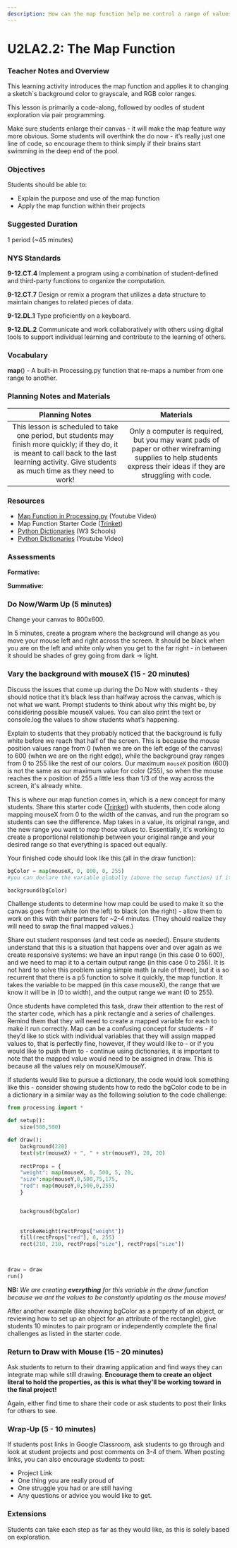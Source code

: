 ```yaml
---
description: How can the map function help me control a range of values?
---
```


# U2LA2.2: The Map Function

### Teacher Notes and Overview

This learning activity introduces the map function and applies it to changing a sketch\`s background color to grayscale, and RGB color ranges.

This lesson is primarily a code-along, followed by oodles of student exploration via pair programming.

Make sure students enlarge their canvas - it will make the map feature way more obvious. Some students will overthink the do now - it’s really just one line of code, so encourage them to think simply if their brains start swimming in the deep end of the pool.

### Objectives

Students should be able to:

* Explain the purpose and use of the map function&#x20;
* Apply the map function within their projects

### Suggested Duration

1 period (\~45 minutes)

### NYS Standards

**9-12.CT.4** Implement a program using a combination of student-defined and third-party functions to organize the computation.

**9-12.CT.7** Design or remix a program that utilizes a data structure to maintain changes to related pieces of data.

**9-12.DL.1** Type proficiently on a keyboard.

**9-12.DL.2** Communicate and work collaboratively with others using digital tools to support individual learning and contribute to the learning of others.

### Vocabulary

**map**() - A built-in Processing.py function that re-maps a number from one range to another.

### Planning Notes and Materials

|                                                                                              Planning Notes                                                                                             |                                                                             Materials                                                                            |
| :-----------------------------------------------------------------------------------------------------------------------------------------------------------------------------------------------------: | :--------------------------------------------------------------------------------------------------------------------------------------------------------------: |
| This lesson is scheduled to take one period, but students may finish more quickly; if they do, it is meant to call back to the last learning activity. Give students as much time as they need to work! | Only a computer is required, but you may want pads of paper or other wireframing supplies to help students express their ideas if they are struggling with code. |

### Resources

* [Map Function in Processing.py](https://youtu.be/\_3XHCvYAl7g) (Youtube Video)
* Map Function Starter Code ([Trinket](https://trinket.io/library/trinkets/e9c1ef04d7))
* [Python Dictionaries](https://www.w3schools.com/python/python\_dictionaries.asp) (W3 Schools)
* [Python Dictionaries](https://www.youtube.com/watch?v=daefaLgNkw0\&ab\_channel=CoreySchafer) (Youtube Video)

### Assessments

**Formative:**

**Summative:**

### Do Now/Warm Up (5 minutes)

Change your canvas to 800x600.

In 5 minutes, create a program where the background will change as you move your mouse left and right across the screen. It should be black when you are on the left and white only when you get to the far right - in between it should be shades of grey going from dark → light.

### Vary the background with mouseX (15 - 20 minutes)

Discuss the issues that come up during the Do Now with students - they should notice that it’s black less than halfway across the canvas, which is not what we want. Prompt students to think about why this might be, by considering possible mouseX values. You can also print the text or console.log the values to show students what’s happening.

Explain to students that they probably noticed that the background is fully white before we reach that half of the screen. This is because the mouse position values range from 0 (when we are on the left edge of the canvas) to 600 (when we are on the right edge), while the background gray ranges from 0 to 255 like the rest of our colors. Our maximum `mouseX` position (600) is not the same as our maximum value for color (255), so when the mouse reaches the x position of 255 a little less than 1/3 of the way across the screen, it's already white.

This is where our map function comes in, which is a new concept for many students. Share this starter code ([Trinket](https://trinket.io/library/trinkets/e9c1ef04d7)) with students, then code along mapping mouseX from 0 to the width of the canvas, and run the program so students can see the difference. Map takes in a value, its original range, and the new range you want to _map_ those values to. Essentially, it's working to create a proportional relationship between your original range and your desired range so that everything is spaced out equally.

Your finished code should look like this (all in the draw function):

```python
bgColor = map(mouseX, 0, 800, 0, 255) 
#you can declare the variable globally (above the setup function) if it helps student understanding

background(bgColor)
```

Challenge students to determine how map could be used to make it so the canvas goes from white (on the left) to black (on the right) - allow them to work on this with their partners for \~2-4 minutes. (They should realize they will need to swap the final mapped values.)

Share out student responses (and test code as needed). Ensure students understand that this is a situation that happens over and over again as we create responsive systems: we have an input range (in this case 0 to 600), and we need to map it to a certain output range (in this case 0 to 255). It is not hard to solve this problem using simple math (a rule of three), but it is so recurrent that there is a p5 function to solve it quickly, the map function. It takes the variable to be mapped (in this case mouseX), the range that we know it will be in (0 to width), and the output range we want (0 to 255).

Once students have completed this task, draw their attention to the rest of the starter code, which has a pink rectangle and a series of challenges. Remind them that they will need to create a mapped variable for each to make it run correctly. Map can be a confusing concept for students - if they’d like to stick with individual variables that they will assign mapped values to, that is perfectly fine, however, if they would like to - or if you would like to push them to - continue using dictionaries, it is important to note that the mapped value would need to be assigned in draw. This is because all the values rely on mouseX/mouseY.

If students would like to pursue a dictionary, the code would look something like this - consider showing students how to redo the bgColor code to be in a dictionary in a similar way as the following solution to the code challenge:

```python
from processing import *

def setup():
    size(500,500)

def draw():
    background(220)
    text(str(mouseX) + ", " + str(mouseY), 20, 20)
    
    rectProps = {
    "weight": map(mouseX, 0, 500, 5, 20, 
    "size":map(mouseY,0,500,75,175,
    "red": map(mouseY,0,500,0,255)
    }


    background(bgColor)
    
    
    strokeWeight(rectProps["weight"])
    fill(rectProps["red"], 0, 255)
    rect(210, 210, rectProps["size"], rectProps["size"])

    

draw = draw
run()
```

**NB:** _We are creating **everything** for this variable in the draw function because we ant the values to be constantly updating as the mouse moves!_

After another example (like showing bgColor as a property of an object, or reviewing how to set up an object for an attribute of the rectangle), give students 10 minutes to pair program or independently complete the final challenges as listed in the starter code.

### Return to Draw with Mouse (15 - 20 minutes)

Ask students to return to their drawing application and find ways they can integrate map while still drawing. **Encourage them to create an object literal to hold the properties, as this is what they’ll be working toward in the final project!**

Again, either find time to share their code or ask students to post their links for others to see.

### Wrap-Up (5 - 10 minutes)

If students post links in Google Classroom, ask students to go through and look at student projects and post comments on 3-4 of them. When posting links, you can also encourage students to post:

* Project Link&#x20;
* One thing you are really proud of&#x20;
* One struggle you had or are still having&#x20;
* Any questions or advice you would like to get.

### Extensions

Students can take each step as far as they would like, as this is solely based on exploration.
